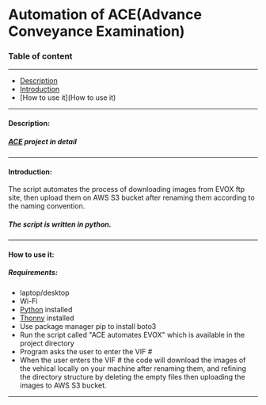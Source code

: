 # Automation of ACE(Advance Conveyance Examination)

### Table of content
---
- [Description](Description:)
- [Introduction](Introduction)
- [How to use it](How to use it)


---
#### Description:
##### [ACE](https://cbsawikiasfc.omega.dce-eir.net/pages/viewpage.action?pageId=192906476) project in detail
---
#### Introduction:

The script automates the process of downloading images from EVOX ftp site, then upload them on AWS S3 bucket after renaming them according to the naming convention.

##### The script is written in python.
---
#### How to use it:
##### Requirements:
- laptop/desktop
- Wi-Fi
- [Python](https://www.python.org/downloads) installed
- [Thonny](https://thonny.org) installed
- Use package manager pip to install boto3
- Run the script called "ACE automates EVOX" which is available in the project directory
- Program asks the user to enter the VIF #
- When the user enters the VIF # the code will download the images of the vehical locally on your machine after renaming them, and refining the directory structure by deleting the empty files then uploading the images to AWS S3 bucket.
---


